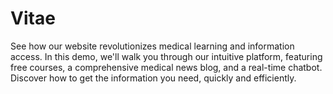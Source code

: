 # Vitae
See how our website revolutionizes medical learning and information access. In this demo, we'll walk you through our intuitive platform, featuring free courses, a comprehensive medical news blog, and a real-time chatbot. Discover how to get the information you need, quickly and efficiently.
